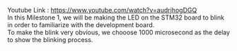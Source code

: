 Youtube Link : https://www.youtube.com/watch?v=audrjhogDGQ
<br />In this Milestone 1, we will be making the LED on the STM32 board to blink in order to familiarize with the development board.
<br />To make the blink very obvious, we chooose 1000 microsecond as the delay to show the blinking process.




